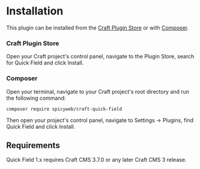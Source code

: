# Installation

This plugin can be installed from the [Craft Plugin Store](https://plugins.craftcms.com/) or with [Composer](https://packagist.org/).

### Craft Plugin Store

Open your Craft project's control panel, navigate to the Plugin Store, search for Quick Field and click Install.

### Composer

Open your terminal, navigate to your Craft project's root directory and run the following command:

```
composer require spicyweb/craft-quick-field
```

Then open your project's control panel, navigate to Settings &rarr; Plugins, find Quick Field and click Install.

## Requirements

Quick Field 1.x requires Craft CMS 3.7.0 or any later Craft CMS 3 release.
